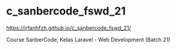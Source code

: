 # c_sanbercode_fswd_21
https://irfanhfzh.github.io/c_sanbercode_fswd_21/

Course SanberCode, Kelas Laravel - Web Development (Batch 21)
